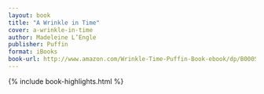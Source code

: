 ```yaml
---
layout: book
title: "A Wrinkle in Time"
cover: a-wrinkle-in-time
author: Madeleine L’Engle
publisher: Puffin
format: iBooks
book-url: http://www.amazon.com/Wrinkle-Time-Puffin-Book-ebook/dp/B000S1LE0Q/ref=tmm_kin_swatch_0?_encoding=UTF8&qid=&sr=
---
```


{% include book-highlights.html %}
